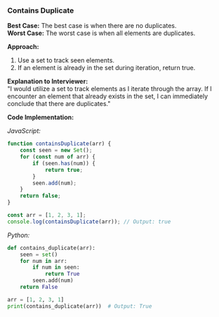 
### Contains Duplicate

**Best Case:** The best case is when there are no duplicates.  
**Worst Case:** The worst case is when all elements are duplicates.

**Approach:**  
1. Use a set to track seen elements.
2. If an element is already in the set during iteration, return true.

**Explanation to Interviewer:**  
"I would utilize a set to track elements as I iterate through the array. If I encounter an element that already exists in the set, I can immediately conclude that there are duplicates."

**Code Implementation:**

*JavaScript:*
```javascript
function containsDuplicate(arr) {
    const seen = new Set();
    for (const num of arr) {
        if (seen.has(num)) {
            return true;
        }
        seen.add(num);
    }
    return false;
}

const arr = [1, 2, 3, 1];
console.log(containsDuplicate(arr)); // Output: true
```

*Python:*
```python
def contains_duplicate(arr):
    seen = set()
    for num in arr:
        if num in seen:
            return True
        seen.add(num)
    return False

arr = [1, 2, 3, 1]
print(contains_duplicate(arr))  # Output: True
```